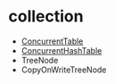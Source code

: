 # collection

- [ConcurrentTable](./src/main/java/org/nectar/collection/api/ConcurrentTable.java)
- [ConcurrentHashTable](./src/main/java/org/nectar/collection/ConcurrentHashTable.java)
- TreeNode
- CopyOnWriteTreeNode
